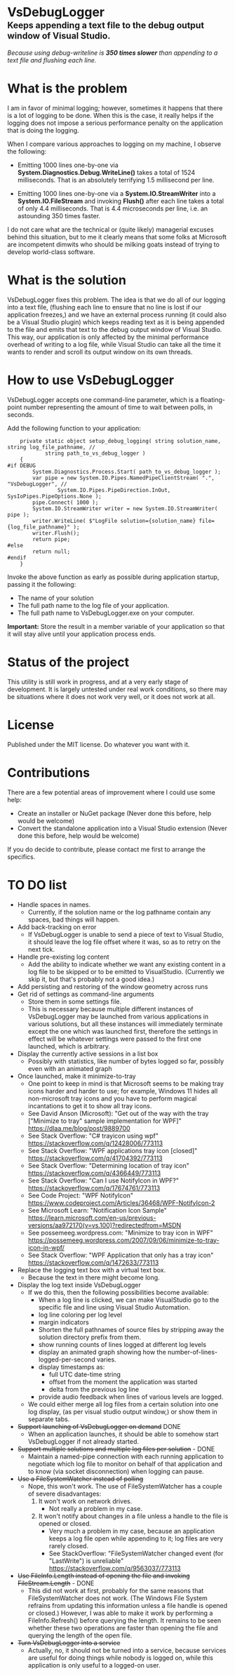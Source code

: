 ﻿# VsDebugLogger<br><sup><sub>Keeps appending a text file to the debug output window of Visual Studio.</sup></sub>

*Because using debug-writeline is **350 times slower** than appending to a text file and flushing each line.*

# What is the problem

I am in favor of minimal logging; however, sometimes it happens that there is a lot of logging to be done. When this is the case, it really helps if the logging does not impose a serious performance penalty on the application that is doing the logging.

When I compare various approaches to logging on my machine, I observe the following:

- Emitting 1000 lines one-by-one via **System.Diagnostics.Debug.WriteLine()** takes a total of 1524 milliseconds. That is an absolutely terrifying 1.5 millisecond per line.

- Emitting 1000 lines one-by-one via a **System.IO.StreamWriter** into a **System.IO.FileStream** and invoking **Flush()** after each line takes a total of only 4.4 milliseconds. That is 4.4 microseconds per line, i.e. an astounding 350 times faster.

I do not care what are the technical or (quite likely) managerial excuses behind this situation, but to me it clearly means that some folks at Microsoft are incompetent dimwits who should be milking goats instead of trying to develop world-class software.

# What is the solution

VsDebugLogger fixes this problem. The idea is that we do all of our logging into a text file, (flushing each line to ensure that no line is lost if our application freezes,) and we have an external process running (it could also be a Visual Studio plugin) which keeps reading text as it is being appended to the file and emits that text to the debug output window of Visual Studio. This way, our application is only affected by the minimal performance overhead of writing to a log file, while Visual Studio can take all the time it wants to render and scroll its output window on its own threads.

# How to use VsDebugLogger

VsDebugLogger accepts one command-line parameter, which is a floating-point number representing the amount of time to wait between polls, in seconds.

Add the following function to your application:
```
	private static object setup_debug_logging( string solution_name, string log_file_pathname, //
			string path_to_vs_debug_logger )
	{
#if DEBUG
		System.Diagnostics.Process.Start( path_to_vs_debug_logger );
		var pipe = new System.IO.Pipes.NamedPipeClientStream( ".", "VsDebugLogger", //
				System.IO.Pipes.PipeDirection.InOut, SysIoPipes.PipeOptions.None );
		pipe.Connect( 1000 );
		System.IO.StreamWriter writer = new System.IO.StreamWriter( pipe );
		writer.WriteLine( $"LogFile solution={solution_name} file={log_file_pathname}" );
		writer.Flush();
		return pipe;
#else
		return null;
#endif
	}
```
Invoke the above function as early as possible during application startup, passing it the following:

- The name of your solution
- The full path name to the log file of your application.
- The full path name to VsDebugLogger.exe on your computer.

**Important:** Store the result in a member variable of your application so that it will stay alive until your application process ends.

# Status of the project

This utility is still work in progress, and at a very early stage of development. It is largely untested under real work conditions, so there may be situations where it does not work very well, or it does not work at all.

# License

Published under the MIT license. Do whatever you want with it.

# Contributions

There are a few potential areas of improvement where I could use some help:

- Create an installer or NuGet package (Never done this before, help would be welcome)
- Convert the standalone application into a Visual Studio extension (Never done this before, help would be welcome)

If you do decide to contribute, please contact me first to arrange the specifics.

# TO DO list

- Handle spaces in names.
    - Currently, if the solution name or the log pathname contain any spaces, bad things will happen.
- Add back-tracking on error
    - If VsDebugLogger is unable to send a piece of text to Visual Studio, it should leave the log file offset where it was, so as to retry on the next tick.
- Handle pre-existing log content
    - Add the ability to indicate whether we want any existing content in a log file to be skipped or to be emitted to VisualStudio. (Currently we skip it, but that's probably not a good idea.)
- Add persisting and restoring of the window geometry across runs
- Get rid of settings as command-line arguments
    - Store them in some settings file. 
	- This is necessary because multiple different instances of VsDebugLogger may be launched from various applications in various solutions, but all these instances will immediately terminate except the one which was launched first, therefore the settings in effect will be whatever settings were passed to the first one launched, which is arbitrary.
- Display the currently active sessions in a list box
    - Possibly with statistics, like number of bytes logged so far, possibly even with an animated graph
- Once launched, make it minimize-to-tray
  - One point to keep in mind is that Microsoft seems to be making tray icons harder and harder to use; for example, Windows 11 hides all non-microsoft tray icons and you have to perform magical incantations to get it to show all tray icons.
  - See David Anson (Microsoft): "Get out of the way with the tray ["Minimize to tray" sample implementation for WPF]" https://dlaa.me/blog/post/9889700
  - See Stack Overflow: "C# trayicon using wpf" https://stackoverflow.com/q/12428006/773113
  - See Stack Overflow: "WPF applications tray icon [closed]" https://stackoverflow.com/q/41704392/773113
  - See Stack Overflow: "Determining location of tray icon" https://stackoverflow.com/q/4366449/773113
  - See Stack Overflow: "Can I use NotifyIcon in WPF?" https://stackoverflow.com/q/17674761/773113
  - See Code Project: "WPF NotifyIcon" https://www.codeproject.com/Articles/36468/WPF-NotifyIcon-2
  - See Microsoft Learn: "Notification Icon Sample" https://learn.microsoft.com/en-us/previous-versions/aa972170(v=vs.100)?redirectedfrom=MSDN
  - See possemeeg.wordpress.com: "Minimize to tray icon in WPF" https://possemeeg.wordpress.com/2007/09/06/minimize-to-tray-icon-in-wpf/
  - See Stack Overflow: "WPF Application that only has a tray icon" https://stackoverflow.com/q/1472633/773113
- Replace the logging text box with a virtual text box.
    - Because the text in there might become long.
- Display the log text inside VsDebugLogger
    - If we do this, then the following possibilities become available:
    	- When a log line is clicked, we can make VisualStudio go to the specific file and line using Visual Studio Automation.
    	- log line coloring per log level
		- margin indicators
		- Shorten the full pathnames of source files by stripping away the solution directory prefix from them.
		- show running counts of lines logged at different log levels
		- display an animated graph showing how the number-of-lines-logged-per-second varies.
		- display timestamps as:
    		- full UTC date-time string
			- offset from the moment the application was started
			- delta from the previous log line
		- provide audio feedback when lines of various levels are logged.
	- We could either merge all log files from a certain solution into one log display, (as per visual studio output window,) or show them in separate tabs.
- ~~Support launching of VsDebugLogger on demand~~ DONE
    - When an application launches, it should be able to somehow start VsDebugLogger if not already started.
- ~~Support multiple solutions and multiple log files per solution~~ - DONE
    - Maintain a named-pipe connection with each running application to negotiate which log file to monitor on behalf of that application and to know (via socket disconnection) when logging can pause.
- ~~Use a FileSystemWatcher instead of polling~~
    - Nope, this won't work. The use of FileSystemWatcher has a couple of severe disadvantages:
    	1. It won't work on network drives.
    		- Not really a problem in my case.
		1. It won't notify about changes in a file unless a handle to the file is opened or closed.
    		- Very much a problem in my case, because an application keeps a log file open while appending to it; log files are very rarely closed.
    		- See StackOverflow: "FileSystemWatcher changed event (for "LastWrite") is unreliable" https://stackoverflow.com/q/9563037/773113
- ~~Use FileInfo.Length instead of opening the file and invoking FileStream.Length~~ - DONE
    - This did not work at first, probably for the same reasons that FileSystemWatcher does not work. (The Windows File System refrains from updating this information unless a file handle is opened or closed.) However, I was able to make it work by performing a FileInfo.Refresh() before querying the length. It remains to be seen whether these two operations are faster than opening the file and querying the length of the open file.
- ~~Turn VsDebugLogger into a service~~
	- Actually, no, it should not be turned into a service, because services are useful for doing things while nobody is logged on, while this application is only useful to a logged-on user.
